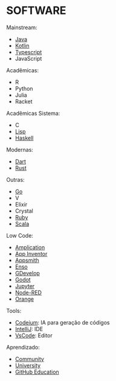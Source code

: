 # SOFTWARE

Mainstream:

- [Java](software/java.md 'Java')
- [Kotlin](software/kotlin.md 'Kotlin')
- [Typescript](software/typescript.md 'Typescript')
- JavaScript

Acadêmicas:

- R
- Python
- Julia
- Racket

Acadêmicas Sistema:

- C
- [Lisp](software/lisp.md 'Lisp')
- [Haskell](software/haskell.mds 'Haskell')

Modernas:

- [Dart](software/dart.md 'Dart')
- [Rust](software/rust.md 'Rust')

Outras:

- [Go](software/go.md 'Go')
- V
- Elixir
- Crystal
- [Ruby](software/ruby.md 'Ruby')
- [Scala](software/scala.md 'Scala')

Low Code:

- [Amplication](https://amplication.com/ 'Amplication')
- [App Inventor](http://appinventor.mit.edu/ 'App Inventor')
- [Appsmith](https://github.com/appsmithorg/appsmith 'Appsmith')
- [Enso](https://enso.org/ 'Enso')
- [GDevelop](https://gdevelop.io/ 'GDevelop')
- [Godot](https://godotengine.org/ 'Godot')
- [Jupyter](https://jupyter.org/ 'Jupyter')
- [Node-RED](https://nodered.org/ 'Node-RED')
- [Orange](https://orangedatamining.com/ 'Orange')

Tools:

- [Codeium](https://codeium.com/ 'Codeium'): IA para geração de códigos
- [IntelliJ](https://www.jetbrains.com/ 'IntelliJ'): IDE
- [VsCode](https://code.visualstudio.com/ 'VsCode'): Editor

Aprendizado:

- [Community](software/community.md 'Community')
- [University](software/university.md 'University')
- [GitHub Education](https://education.github.com/ 'Github Education')
